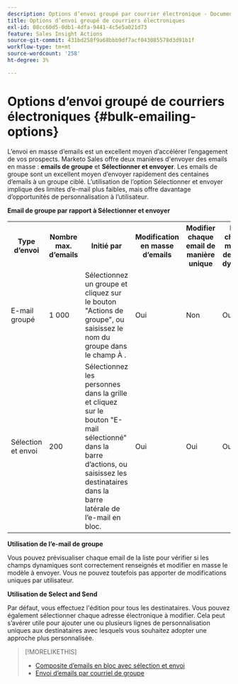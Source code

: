 ```yaml
---
description: Options d’envoi groupé par courrier électronique - Documents Marketo - Documentation du produit
title: Options d’envoi groupé de courriers électroniques
exl-id: 08cc60d5-0db1-4dfa-9441-4c5e5a021d73
feature: Sales Insight Actions
source-git-commit: 431bd258f9a68bbb9df7acf043085578d3d91b1f
workflow-type: tm+mt
source-wordcount: '258'
ht-degree: 3%

---
```


# Options d’envoi groupé de courriers électroniques {#bulk-emailing-options}

L’envoi en masse d’emails est un excellent moyen d’accélérer l’engagement de vos prospects. Marketo Sales offre deux manières d&#39;envoyer des emails en masse : **emails de groupe** et **Sélectionner et envoyer**. Les emails de groupe sont un excellent moyen d’envoyer rapidement des centaines d’emails à un groupe ciblé. L’utilisation de l’option Sélectionner et envoyer implique des limites d’e-mail plus faibles, mais offre davantage d’opportunités de personnalisation à l’utilisateur.

**Email de groupe par rapport à Sélectionner et envoyer**

<table> 
 <colgroup> 
  <col> 
  <col> 
  <col> 
  <col> 
  <col> 
  <col> 
 </colgroup> 
 <tbody> 
  <tr> 
   <th>Type d’envoi</th> 
   <th>Nombre max. d’emails</th> 
   <th>Initié par</th> 
   <th>Modification en masse d’emails</th> 
   <th>Modifier chaque email de manière unique</th> 
   <th>Prise en charge des modèles et des champs dynamiques</th> 
  </tr> 
  <tr> 
   <td>E-mail groupé</td> 
   <td>1 000</td> 
   <td>Sélectionnez un groupe et cliquez sur le bouton "Actions de groupe", ou saisissez le nom du groupe dans le champ À .</td> 
   <td>Oui</td> 
   <td>Non</td> 
   <td>Oui</td> 
  </tr> 
  <tr> 
   <td>Sélection et envoi</td> 
   <td>200</td> 
   <td>Sélectionnez les personnes dans la grille et cliquez sur le bouton "E-mail sélectionné" dans la barre d’actions, ou saisissez les destinataires dans la barre latérale de l’e-mail en bloc.</td> 
   <td>Oui</td> 
   <td>Oui</td> 
   <td>Oui</td> 
  </tr> 
 </tbody> 
</table>

**Utilisation de l’e-mail de groupe**

Vous pouvez prévisualiser chaque email de la liste pour vérifier si les champs dynamiques sont correctement renseignés et modifier en masse le modèle à envoyer. Vous ne pouvez toutefois pas apporter de modifications uniques par utilisateur.

**Utilisation de Select and Send**

Par défaut, vous effectuez l&#39;édition pour tous les destinataires. Vous pouvez également sélectionner chaque adresse électronique à modifier. Cela peut s’avérer utile pour ajouter une ou plusieurs lignes de personnalisation uniques aux destinataires avec lesquels vous souhaitez adopter une approche plus personnalisée.

>[!MORELIKETHIS]
>
>* [Composite d’emails en bloc avec sélection et envoi](/help/marketo/product-docs/marketo-sales-insight/actions/email/using-the-compose-window/composing-bulk-emails-with-select-and-send.md#sending-emails)
>* [Envoi d’emails par courriel de groupe](/help/marketo/product-docs/marketo-sales-insight/actions/email/using-the-compose-window/sending-emails-via-group-email.md)
